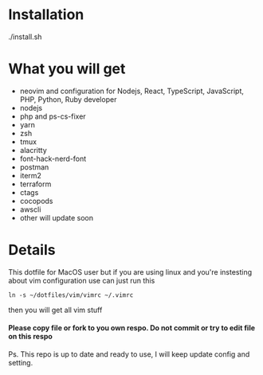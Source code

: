 # Installation
./install.sh

# What you will get
- neovim and configuration for Nodejs, React, TypeScript, JavaScript, PHP, Python, Ruby developer
- nodejs
- php and ps-cs-fixer
- yarn
- zsh
- tmux
- alacritty
- font-hack-nerd-font
- postman
- iterm2
- terraform
- ctags
- cocopods
- awscli
- other will update soon

# Details
This dotfile for MacOS user but if you are using linux and you're instesting about vim configuration use can just run this
```
ln -s ~/dotfiles/vim/vimrc ~/.vimrc
```
then you will get all vim stuff


#### Please copy file or fork to you own respo. Do not commit or try to edit file on this respo 

Ps. This repo is up to date and ready to use, I will keep update config and setting. 

